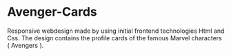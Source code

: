 # Avenger-Cards
Responsive webdesign made by using initial frontend technologies Html and Css. The design contains the profile cards of the famous Marvel characters ( Avengers ).
